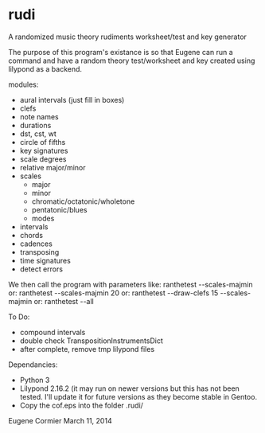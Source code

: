 rudi
====

A randomized music theory rudiments worksheet/test and key generator

The purpose of this program's existance is so that
Eugene can run a command and have a random theory
test/worksheet and key created using lilypond as a backend.

modules:
  * aural intervals (just fill in boxes)
  * clefs
  * note names
  * durations
  * dst, cst, wt
  * circle of fifths
  * key signatures
  * scale degrees
  * relative major/minor
  * scales
    * major
    * minor
    * chromatic/octatonic/wholetone
    * pentatonic/blues
    * modes
  * intervals
  * chords
  * cadences
  * transposing
  * time signatures
  * detect errors

We then call the program with parameters like:
 ranthetest --scales-majmin
or:
 ranthetest --scales-majmin 20
or:
 ranthetest --draw-clefs 15 --scales-majmin
or:
 ranthetest --all

To Do:
 * compound intervals
 * double check TranspositionInstrumentsDict
 * after complete, remove tmp lilypond files

Dependancies:
 * Python 3
 * Lilypond 2.16.2 (it may run on newer versions
    but this has not been tested. I'll update it
    for future versions as they become stable in
    Gentoo.
 * Copy the cof.eps into the folder .rudi/

Eugene Cormier March 11, 2014

